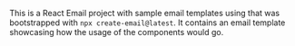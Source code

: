This is a React Email project with sample email templates using that was
bootstrapped with `npx create-email@latest`. It contains an email template
showcasing how the usage of the components would go.
